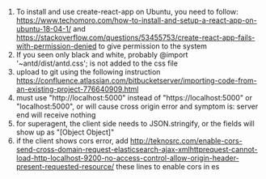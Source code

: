 1. To install and use create-react-app on Ubuntu, you need to follow: https://www.techomoro.com/how-to-install-and-setup-a-react-app-on-ubuntu-18-04-1/ and https://stackoverflow.com/questions/53455753/create-react-app-fails-with-permission-denied to give permission to the system
2. If you seen only black and white, probably @import '~antd/dist/antd.css'; is not added to the css file
3. upload to git using the following instruction https://confluence.atlassian.com/bitbucketserver/importing-code-from-an-existing-project-776640909.html
4. must use "http://localhost:5000" instead of "https://localhost:5000" or "localhost:5000", or will cause cross origin error and symptom is: server end will receive nothing
5. for superagent, the client side needs to JSON.stringify, or the fields will show up as "[Object Object]"
6. if the client shows cors error, add http://teknosrc.com/enable-cors-send-cross-domain-request-elasticsearch-ajax-xmlhttprequest-cannot-load-http-localhost-9200-no-access-control-allow-origin-header-present-requested-resource/ these lines to enable cors in es